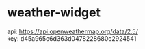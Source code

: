 ﻿# weather-widget
 
api: https://api.openweathermap.org/data/2.5/ <br />
key: d45a965c6d363d0478228680c2924541
